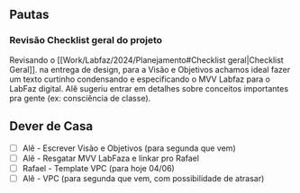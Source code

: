 ## Pautas

### Revisão Checklist geral do projeto
Revisando o [[Work/Labfaz/2024/Planejamento#Checklist geral|Checklist Geral]]. na entrega de design, para a Visão e Objetivos achamos ideal fazer um texto curtinho condensando e especificando o MVV Labfaz para o LabFaz digital. Alê sugeriu entrar em detalhes sobre conceitos importantes pra gente (ex: consciência de classe).
## Dever de Casa
- [ ] Alê - Escrever Visão e Objetivos (para segunda que vem)
- [ ] Alê - Resgatar MVV LabFaza e linkar pro Rafael
- [ ] Rafael - Template VPC (para hoje 04/06)
- [ ] Alê - VPC (para segunda que vem, com possibilidade de atrasar)